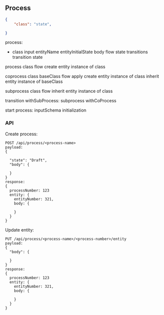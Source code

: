 
## Process

```json
{
    "class": "state",

}
```

process:
  - class
  input
     entityName
     entityInitialState
     body
  flow
    state
      transitions
        transition
          state

process
  class
  flow
  create entity instance of class

coprocess
  class
  baseClass
  flow
  apply
  create entity instance of class
  inherit entity instance of baseClass

subprocess
  class
  flow
  inherit entity instance of class

transition
  withSubProcess: subprocess
  withCoProcess


start process:
  inputSchema
  initialization


### API

Create  process:

```http
POST /api/process/<process-name>
payload:
{

  "state": "Draft",
  "body": {

  }
}
response:
{
  processNumber: 123
  entity: {
    entityNumber: 321,
    body: {

    }
  }
}
```

Update entity:

```http
PUT /api/process/<process-name>/<process-number>/entity
payload:
{
  "body": {

  }
}
response:
{
  processNumber: 123
  entity: {
    entityNumber: 321,
    body: {
      
    }
  }
}
```








